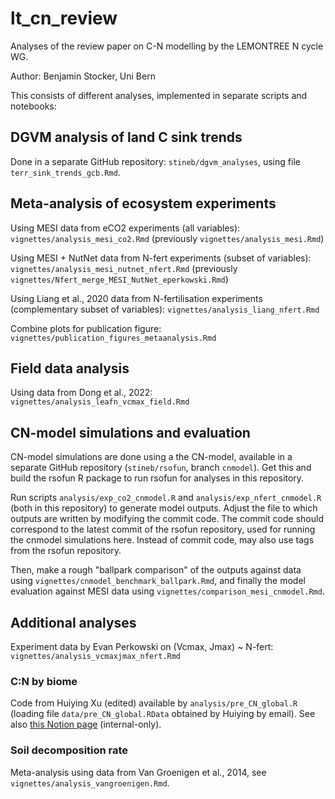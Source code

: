 # lt_cn_review

Analyses of the review paper on C-N modelling by the LEMONTREE N cycle WG.

Author: Benjamin Stocker, Uni Bern

This consists of different analyses, implemented in separate scripts and notebooks:

## DGVM analysis of land C sink trends

Done in a separate GitHub repository: `stineb/dgvm_analyses`, using file `terr_sink_trends_gcb.Rmd`.

## Meta-analysis of ecosystem experiments

Using MESI data from eCO2 experiments (all variables): `vignettes/analysis_mesi_co2.Rmd` (previously `vignettes/analysis_mesi.Rmd`)

Using MESI + NutNet data from N-fert experiments (subset of variables): `vignettes/analysis_mesi_nutnet_nfert.Rmd` (previously `vignettes/Nfert_merge_MESI_NutNet_eperkowski.Rmd`)

Using Liang et al., 2020 data from N-fertilisation experiments (complementary subset of variables): `vignettes/analysis_liang_nfert.Rmd`

Combine plots for publication figure: `vignettes/publication_figures_metaanalysis.Rmd`

## Field data analysis

Using data from Dong et al., 2022: `vignettes/analysis_leafn_vcmax_field.Rmd`

## CN-model simulations and evaluation

CN-model simulations are done using a the CN-model, available in a separate GitHub repository (`stineb/rsofun`, branch `cnmodel`). Get this and build the rsofun R package to run rsofun for analyses in this repository.

Run scripts `analysis/exp_co2_cnmodel.R` and `analysis/exp_nfert_cnmodel.R` (both in this repository) to generate model outputs. Adjust the file to which outputs are written by modifying the commit code. The commit code should correspond to the latest commit of the rsofun repository, used for running the cnmodel simulations here. Instead of commit code, may also use tags from the rsofun repository.

Then, make a rough "ballpark comparison" of the outputs against data using `vignettes/cnmodel_benchmark_ballpark.Rmd`, and finally the model evaluation against MESI data using `vignettes/comparison_mesi_cnmodel.Rmd`.

## Additional analyses

Experiment data by Evan Perkowski on (Vcmax, Jmax) \~ N-fert: `vignettes/analysis_vcmaxjmax_nfert.Rmd`

### C:N by biome

Code from Huiying Xu (edited) available by `analysis/pre_CN_global.R` (loading file `data/pre_CN_global.RData` obtained by Huiying by email). See also [this Notion page](https://www.notion.so/computationales/Document-C-N-prediction-1796d17805784b109957bc82a03a1c62?pvs=4) (internal-only).

### Soil decomposition rate

Meta-analysis using data from Van Groenigen et al., 2014, see `vignettes/analysis_vangroenigen.Rmd`.

